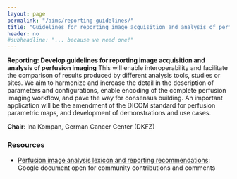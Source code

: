 ```yaml
---
layout: page
permalink: "/aims/reporting-guidelines/"
title: "Guidelines for reporting image acquisition and analysis of perfusion imaging"
header: no
#subheadline: "... because we need one!"
---
```


**Reporting: Develop guidelines for reporting image acquisition and analysis of perfusion imaging** This will enable interoperability and facilitate the comparison of results produced by different analysis tools, studies or sites. We aim to harmonize and increase the detail in the description of parameters and configurations, enable encoding of the complete perfusion imaging workflow, and pave the way for consensus building. An important application will be the amendment of the DICOM standard for perfusion parametric maps, and development of demonstrations and use cases.

**Chair**: Ina Kompan, German Cancer Center (DKFZ)

### Resources

* [Perfusion image analysis lexicon and reporting recommendations](http://bit.ly/perfusion-reporting): Google document open for community contributions and comments
